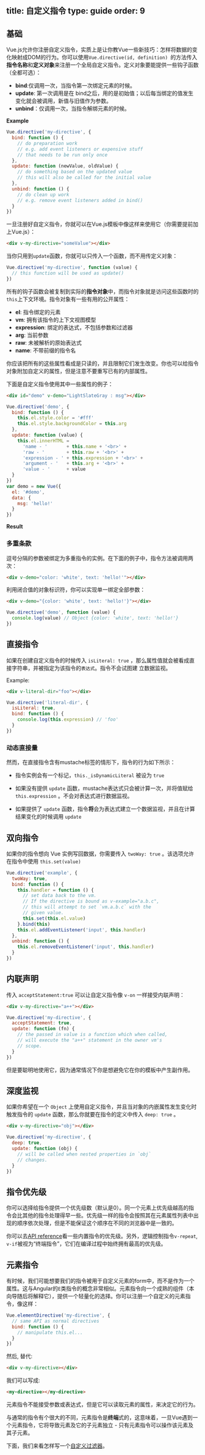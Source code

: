 title: 自定义指令
type: guide
order: 9
---

## 基础

Vue.js允许你注册自定义指令，实质上是让你教Vue一些新技巧：怎样将数据的变化映射成DOM的行为。你可以使用`Vue.directive(id, definition) `的方法传入**指令名称**和**定义对象**来注册一个全局自定义指令。定义对象要能提供一些钩子函数（全都可选）：

- **bind**:仅调用一次，当指令第一次绑定元素的时候。
-	**update**: 第一次调用是在 bind之后，用的是初始值；以后每当绑定的值发生变化就会被调用，新值与旧值作为参数。
-	**unbind**：仅调用一次，当指令解绑元素的时候。

**Example**

``` js
Vue.directive('my-directive', {
  bind: function () {
    // do preparation work
    // e.g. add event listeners or expensive stuff
    // that needs to be run only once
  },
  update: function (newValue, oldValue) {
    // do something based on the updated value
    // this will also be called for the initial value
  },
  unbind: function () {
    // do clean up work
    // e.g. remove event listeners added in bind()
  }
})
```

一旦注册好自定义指令，你就可以在Vue.js模板中像这样来使用它（你需要提前加上Vue.js）：

``` html
<div v-my-directive="someValue"></div>
```

当你只用到`update`函数，你就可以只传入一个函数，而不用传定义对象：

``` js
Vue.directive('my-directive', function (value) {
  // this function will be used as update()
})
```

所有的钩子函数会被复制到实际的**指令对象**中，而指令对象就是访问这些函数时的 `this`上下文环境。指令对象有一些有用的公开属性：

- **el**: 指令绑定的元素
- **vm**: 拥有该指令的上下文视图模型
- **expression**: 绑定的表达式，不包括参数和过滤器
- **arg**: 当前参数
- **raw**: 未被解析的原始表达式
- **name**: 不带前缀的指令名

<p class="tip"> 你应该把所有的这些属性看成是只读的，并且限制它们发生改变。你也可以给指令对象附加自定义的属性，但是注意不要重写已有的内部属性。

下面是自定义指令使用其中一些属性的例子：

``` html
<div id="demo" v-demo="LightSlateGray : msg"></div>
```

``` js
Vue.directive('demo', {
  bind: function () {
    this.el.style.color = '#fff'
    this.el.style.backgroundColor = this.arg
  },
  update: function (value) {
    this.el.innerHTML =
      'name - '       + this.name + '<br>' +
      'raw - '        + this.raw + '<br>' +
      'expression - ' + this.expression + '<br>' +
      'argument - '   + this.arg + '<br>' +
      'value - '      + value
  }
})
var demo = new Vue({
  el: '#demo',
  data: {
    msg: 'hello!'
  }
})
```

**Result**

<div id="demo" v-demo="LightSlateGray : msg"></div>
<script>
Vue.directive('demo', {
  bind: function () {
    this.el.style.color = '#fff'
    this.el.style.backgroundColor = this.arg
  },
  update: function (value) {
    this.el.innerHTML =
      'name - ' + this.name + '<br>' +
      'raw - ' + this.raw + '<br>' +
      'expression - ' + this.expression + '<br>' +
      'argument - ' + this.arg + '<br>' +
      'value - ' + value
  }
})
var demo = new Vue({
  el: '#demo',
  data: {
    msg: 'hello!'
  }
})
</script>

### 多重条款

逗号分隔的参数被绑定为多重指令的实例。在下面的例子中，指令方法被调用两次：

``` html
<div v-demo="color: 'white', text: 'hello!'"></div>
```

利用闭合值的对象标识符，你可以实现单一绑定全部参数：

``` html
<div v-demo="{color: 'white', text: 'hello!'}"></div>
```

``` js
Vue.directive('demo', function (value) {
  console.log(value) // Object {color: 'white', text: 'hello!'}
})
```


## 直接指令

如果在创建自定义指令的时候传入 `isLiteral: true` ，那么属性值就会被看成直接字符串，并被指定为该指令的`表达式`。指令不会试图建
立数据监视。

Example:

``` html
<div v-literal-dir="foo"></div>
```

``` js
Vue.directive('literal-dir', {
  isLiteral: true,
  bind: function () {
    console.log(this.expression) // 'foo'
  }
})
```

### 动态直接量

然而，在直接指令含有mustache标签的情形下，指令的行为如下所示：

- 指令实例会有一个标记，`this._isDynamicLiteral` 被设为 `true`

- 如果没有提供 `update` 函数，mustache表达式只会被计算一次，并将值赋给 `this.expression` 。不会对表达式进行数据监视。

- 如果提供了 `update` 函数，指令**将**会为表达式建立一个数据监视，并且在计算结果变化的时候调用 `update` 


## 双向指令

如果你的指令想向 Vue 实例写回数据，你需要传入 `twoWay: true` 。该选项允许在指令中使用 `this.set(value)`

``` js
Vue.directive('example', {
  twoWay: true,
  bind: function () {
    this.handler = function () {
      // set data back to the vm.
      // If the directive is bound as v-example="a.b.c",
      // this will attempt to set `vm.a.b.c` with the
      // given value.
      this.set(this.el.value)
    }.bind(this)
    this.el.addEventListener('input', this.handler)
  },
  unbind: function () {
    this.el.removeEventListener('input', this.handler)
  }
})
```

## 内联声明

传入 `acceptStatement:true` 可以让自定义指令像 `v-on` 一样接受内联声明：

``` html
<div v-my-directive="a++"></div>
```

``` js
Vue.directive('my-directive', {
  acceptStatement: true,
  update: function (fn) {
    // the passed in value is a function which when called,
    // will execute the "a++" statement in the owner vm's
    // scope.
  }
})
```

但是要聪明地使用它，因为通常情况下你是想避免它在你的模板中产生副作用。

## 深度监视

如果你希望在一个 `Object` 上使用自定义指令，并且当对象的内嵌属性发生变化时触发指令的 `update` 函数，那么你就要在指令的定义中传入 `deep: true` 。

``` html
<div v-my-directive="obj"></div>
```

``` js
Vue.directive('my-directive', {
  deep: true,
  update: function (obj) {
    // will be called when nested properties in `obj`
    // changes.
  }
})
```

## 指令优先级

你可以选择给指令提供一个优先级数（默认是0）。同一个元素上优先级越高的指令会比其他的指令处理得早一些。优先级一样的指令会按照其在元素属性列表中出现的顺序依次处理，但是不能保证这个顺序在不同的浏览器中是一致的。

你可以去[API reference](../api/directives.html)看一些内置指令的优先级。另外，逻辑控制指令`v-repeat`, `v-if`被视为“终端指令”，它们在编译过程中始终拥有最高的优先级。

## 元素指令

有时候，我们可能想要我们的指令被用于自定义元素的form中，而不是作为一个属性。这与Angular的`E`类指令的概念非常相似。元素指令向一个成熟的组件（本向导随后将解释它），提供一个轻量化的选择。你可以注册一个自定义的元素指令，像这样：

``` js
Vue.elementDirective('my-directive', {
  // same API as normal directives
  bind: function () {
    // manipulate this.el...
  }
})
```

然后, 替代:

``` html
<div v-my-directive></div>
```

我们可以写成:

``` html
<my-directive></my-directive>
```

元素指令不能接受参数或表达式，但是它可以读取元素的属性，来决定它的行为。

与通常的指令有个很大的不同，元素指令是**终端**式的，这意味着，一旦Vue遇到一个元素指令，它将导致元素及它的子元素独立 - 只有元素指令可以操作该元素及其子元素。

下面，我们来看怎样写一个[自定义过滤器](../guide/custom-filter.html)。
